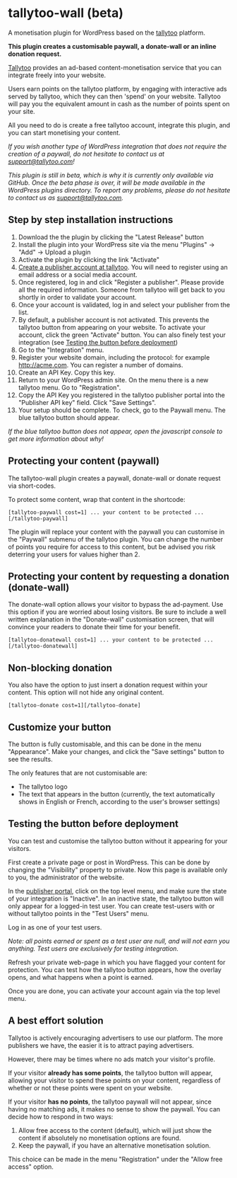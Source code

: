 # tallytoo-wall (beta)
A monetisation plugin for WordPress based on the [tallytoo](https://tallytoo.com) platform.

__This plugin creates a customisable paywall, a donate-wall or an inline donation request.__


[Tallytoo](https://tallytoo.com) provides an ad-based content-monetisation service that you can integrate freely into your website.

Users earn points on the tallytoo platform, by engaging with interactive ads served by tallytoo, which they can then \'spend\' on your website. Tallytoo will pay you the equivalent amount in cash as the number of points spent on your site.

All you need to do is create a free tallytoo account, integrate this plugin, and you can start monetising your content.

_If you wish another type of WordPress integration that does not require the creation of a paywall, do not hesitate to contact us at [support@tallytoo.com](mailto:support@tallytoo.com)!_

_This plugin is still in beta, which is why it is currently only available via GitHub. Once the beta phase is over, it will be made available in the WordPress plugins directory. To report any problems, please do not hesitate to contact us as [support@tallytoo.com](mailto:support@tallytoo.com)._

## Step by step installation instructions

1. Download the the plugin by clicking the "Latest Release" button
2. Install the plugin into your WordPress site via the menu "Plugins" -> "Add" -> Upload a plugin
3. Activate the plugin by clicking the link "Activate"
4. [Create a publisher account at tallytoo](https://app.tallytoo.com/publisher). You will need to register using an email address or a social media account.
5. Once registered, log in and click "Register a publisher". Please provide all the required information. Someone from tallytoo will get back to you shortly in order to validate your account.
6. Once your account is validated, log in and select your publisher from the list.
7. By default, a publisher account is not activated. This prevents the tallytoo button from appearing on your website. To activate your account, click the green "Activate" button. You can also finely test your integration (see [Testing the button before deployment](https://github.com/tallytoo/tallytoo-wall#testing-the-button-before-deployment))
8. Go to the "Integration" menu.
9. Register your website domain, including the protocol: for example http://acme.com. You can register a number of domains.
10. Create an API Key. Copy this key.
11. Return to your WordPress admin site. On the menu there is a new tallytoo menu. Go to "Registration".
12. Copy the API Key you registered in the tallytoo publisher portal into the "Publisher API key" field. Click "Save Settings".
13. Your setup should be complete. To check, go to the Paywall menu. The blue tallytoo button should appear. 

_If the blue tallytoo button does not appear, open the javascript console to get more information about why!_

## Protecting your content (paywall)

The tallytoo-wall plugin creates a paywall, donate-wall or donate request via short-codes.

To protect some content, wrap that content in the shortcode:
```
[tallytoo-paywall cost=1] ... your content to be protected ... [/tallytoo-paywall]
```

The plugin will replace your content with the paywall you can customise in the "Paywall" submenu of the tallytoo plugin.  You can change the number of points you require for access to this content, but be advised you risk deterring your users for values higher than 2.

## Protecting your content by requesting a donation (donate-wall)

The donate-wall option allows your visitor to bypass the ad-payment. Use this option if you are worried about losing visitors. Be sure to include a well written explanation in the "Donate-wall" customisation screen, that will convince your readers to donate their time for your benefit.

```
[tallytoo-donatewall cost=1] ... your content to be protected ... [/tallytoo-donatewall]
```


## Non-blocking donation 

You also have the option to just insert a donation request within your content. This option will not hide any original content. 

```
[tallytoo-donate cost=1][/tallytoo-donate]
```

## Customize your button

The button is fully customisable, and this can be done in the menu "Appearance". Make your changes, and click the "Save settings" button to see the results.

The only features that are not customisable are:

* The tallytoo logo
* The text that appears in the button (currently, the text automatically shows in English or French, according to the user's browser settings)


## Testing the button before deployment

You can test and customise the tallytoo button without it appearing for your visitors.

First create a private page or post in WordPress. This can be done by changing the "Visibility" property to private. Now this page is available only to you, the administrator of the website.

In the [publisher portal](https://app.tallytoo.com/publisher), click on the top level menu, and make sure the state of your integration is "Inactive". In an inactive state, the tallytoo button will only appear for a logged-in test user. You can create test-users with or without tallytoo points in the "Test Users" menu. 

Log in as one of your test users.

_Note: all points earned or spent as a test user are null, and will not earn you anything. Test users are exclusively for testing integration._

Refresh your private web-page in which you have flagged your content for protection. You can test how the tallytoo button appears, how the overlay opens, and what happens when a point is earned.

Once you are done, you can activate your account again via the top level menu.

## A best effort solution

Tallytoo is actively encouraging advertisers to use our platform. The more publishers we have, the easier it is to attract paying advertisers.

However, there may be times where no ads match your visitor's profile. 

If your visitor __already has some points__, the tallytoo button will appear, allowing your visitor to spend these points on your content, regardless of whether or not these points were spent on your website.

If your visitor __has no points__, the tallytoo paywall will not appear, since having no matching ads, it makes no sense to show the paywall. You can decide how to respond in two ways:

1. Allow free access to the content (default), which will just show the content if absolutely no monetisation options are found.
2. Keep the paywall, if you have an alternative monetisation solution. 

This choice can be made in the menu "Registration" under the "Allow free access" option.


